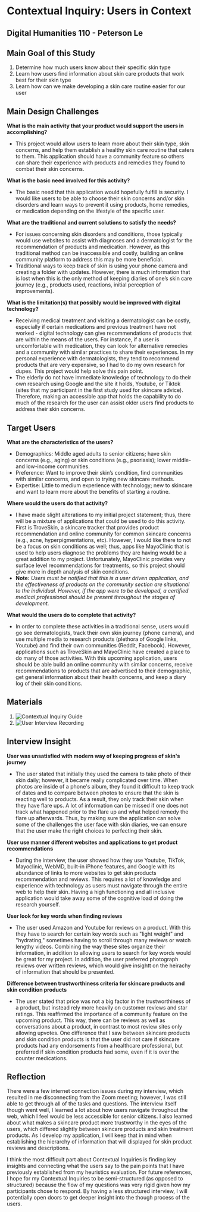 # Contextual Inquiry: Users in Context
## Digital Humanities 110 - Peterson Le

## Main Goal of this Study
1. Determine how much users know about their specific skin type
2. Learn how users find information about skin care products that work best for their skin type
3. Learn how can we make developing a skin care routine easier for our user

## Main Design Challenges
**What is the main activity that your product would support the users in accomplishing?**<br/>
* This project would allow users to learn more about their skin type, skin concerns, and help them establish a healthy skin care routine that caters to them. This application    should have a community feature so others can share their experience with products and remedies they found to combat their skin concerns. 

**What is the basic need involved for this activity?**<br/>
* The basic need that this application would hopefully fulfill is security. I would like users to be able to choose their skin concerns and/or skin disorders and learn ways to prevent it using products, home remedies, or medication depending on the lifestyle of the specific user.

**What are the traditional and current solutions to satisfy the needs?**<br/>
* For issues concerning skin disorders and conditions, those typically would use websites to assist with diagnoses and a dermatologist for the recommendation of products and medication. However, as this traditional method can be inaccessible and costly, building an online community platform to address this may be more beneficial.
* Traditional ways to keep track of skin is using your phone camera and creating a folder with updates. However, there is much information that is lost when this is the only method of keeping diaries of one’s skin care journey (e.g., products used, reactions, initial perception of improvements).

**What is the limitation(s) that possibly would be improved with digital technology?**
* Receiving medical treatment and visiting a dermatologist can be costly, especially if certain medications and previous treatment have not worked - digital technology can give recommendations of products that are within the means of the users. For instance, if a user is uncomfortable with medication, they can look for alternative remedies and a community with similar practices to share their experiences. In my personal experience with dermatologists, they tend to recommend products that are very expensive, so I had to do my own research for dupes. This project would help solve this pain point.
* The elderly do not have immediate knowledge of technology to do their own research using Google and the site it holds, Youtube, or Tiktok (sites that my participant in the first study used for skincare advice). Therefore, making an accessible app that holds the capability to do much of the research for the user can assist older users find products to address their skin concerns.

## Target Users
**What are the characteristics of the users?**
* Demographics: Middle aged adults to senior citizens; have skin concerns (e.g., aging) or skin conditions (e.g., psoriasis); lower middle- and low-income communities.
* Preference: Want to improve their skin’s condition, find communities with similar concerns, and open to trying new skincare methods.
* Expertise: Little to medium experience with technology; new to skincare and want to learn more about the benefits of starting a routine.

**Where would the users do that activity?**
* I have made slight alterations to my initial project statement; thus, there will be a mixture of applications that could be used to do this activity. First is TroveSkin, a skincare tracker that provides product recommendation and online community for common skincare concerns (e.g., acne, hyperpigmentations, etc). However, I would like there to not be a focus on skin conditions as well; thus, apps like MayoClinic that is used to help users diagnose the problems they are having would be a great addition to my project. Unfortunately, MayoClinic provides very surface level recommendations for treatments, so this project should give more in depth analysis of skin conditions.
* **Note:** *Users must be notified that this is a user driven application, and the effectiveness of products on the community section are situational to the individual. However, if the app were to be developed, a certified medical professional should be present throughout the stages of development.*

**What would the users do to complete that activity?**
* In order to complete these activities in a traditional sense, users would go see dermatologists, track their own skin journey (phone camera), and use multiple media to research products (plethora of Google links, Youtube) and find their own communities (Reddit, Facebook). However, applications such as TroveSkin and MayoClinic have created a place to do many of those activities. With this upcoming application, users should be able build an online community with similar concerns, receive recommendations to products that are advertised to their demographic, get general information about their health concerns, and keep a diary log of their skin conditions.

## Materials
1. ![Contextual Inquiry Guide](https://docs.google.com/document/d/1Aut1DjyZFB2uTm4GMjF9nKV3nZLgnMZRpb310aOJaGA/edit?usp=sharing)
2. ![User Interview Recording](https://drive.google.com/file/d/1BA2FzWb3oB0jjpqU9HsPK8xQn99KH-lw/view?usp=sharing)

## Interview Insight
**User was unsatisfied with modern way of keeping progress of skin's journey** <br/>
* The user stated that initially they used the camera to take photo of their skin daily; however, it became really complicated over time. When photos are inside of a phone's album, they found it difficult to keep track of dates and to compare between photos to ensure that the skin is reacting well to products. As a result, they only track their skin when they have flare ups. A lot of information can be missed if one does not track what happened prior to the flare up and what helped remedy the flare up afterwards. Thus, by making sure the application can solve some of the challenges the user face with skin diaries, we can ensure that the user make the right choices to perfecting their skin.

**User use manner different websites and applications to get product recommendations** <br/>
* During the interview, the user showed how they use Youtube, TikTok, Mayoclinic, WebMD, built-in iPhone features, and Google with its abundance of links to more websites to get skin products recommendation and reviews. This requires a lot of knowledge and experience with technology as users must navigate through the entire web to help their skin. Having a high functioning and all inclusive application would take away some of the cognitive load of doing the research yourself.

**User look for key words when finding reviews**<br/>
* The user used Amazon and Youtube for reviews on a product. With this they have to search for certain key words such as "light weight" and "hydrating," sometimes having to scroll through many reviews or watch lengthy videos. Combining the way these sites organize their information, in addition to allowing users to search for key words would be great for my project. In addition, the user preferred photograph reviews over written reviews, which would give insightt on the heirachy of information that should be presented.

**Difference between trustworthiness criteria for skincare products and skin condition products**<br/>
* The user stated that price was not a big factor in the trustworthiness of a product, but instead rely more heavily on customer reviews and star ratings. This reaffirmed the importance of a community feature on the upcoming product. This way, there can be reviews as well as conversations about a product, in contrast to most review sites only allowing upvotes. One difference that I saw between skincare products and skin condition products is that the user did not care if skincare products had any endorsements from a healthcare professional, but preferred if skin condition products had some, even if it is over the counter medications. 

## Reflection
There were a few internet connection issues during my interview, which resulted in me disconnecting from the Zoom meeting; however, I was still able to get through all of the tasks and questions. The interview itself though went well, I learned a lot about how users navigate throughout the web, which I feel would be less accessible for senior citizens. I also learned about what makes a skincare product more trustworthy in the eyes of the users, which differed slightly between skincare products and skin treatment products. As I develop my application, I will keep that in mind when establishing the hierarchy of information that will displayed for skin product reviews and descriptions. 

I think the most difficult part about Contextual Inquiries is finding key insights and connecting what the users say to the pain points that I have previously established from my heuristics evaluation. For future references, I hope for my Contextual Inquiries to be semi-structured (as opposed to structured) because the flow of my questions was very rigid given how my participants chose to respond. By having a less structured interview, I will potentially open doors to get deeper insight into the though process of the users.
